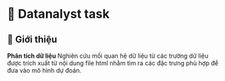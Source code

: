 # 📰 Datanalyst task

## 📌 Giới thiệu

**Phân tích dữ liệu** Nghiên cứu mối quan hệ dữ liệu từ các trường dữ liệu được trích xuất từ nội dung file html nhằm tìm ra các đặc trưng phù hợp để đưa vào mô hình dự đoán.
